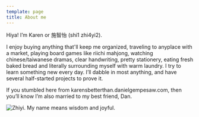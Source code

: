 ```yaml
---
template: page
title: About me
---
```

Hiya! I’m Karen or 施智怡 (shi1 zhi4yi2).

I enjoy buying anything that'll keep me organized, traveling to anyplace with a market, playing board games like riichi mahjong, watching chinese/taiwanese dramas, clear handwriting, pretty stationery, eating fresh baked bread and literally surrounding myself with warm laundry. I try to learn something new every day. I’ll dabble in most anything, and have several half-started projects to prove it. 

If you stumbled here from karensbetterthan.danielgempesaw.com, then you’ll know I’m also married to my best friend, Dan.



![Zhiyi. My name means wisdom and joyful.](/media/shi1zhi4yi2.png "Zhiyi. My name means wisdom and joyful.")
